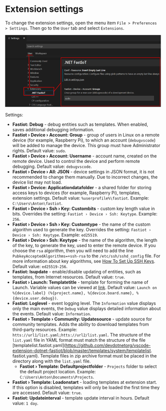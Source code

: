 # Extension settings

To change the extension settings, open the menu item `File > Preferences > Settings`. Then go to the `User` tab and select `Extensions`.

![VSCode dotnet FastIoT](vscode-dotnet-fastiot-settings-1.png)

Settings:

- **Fastiot: Debug** - debug entities such as templates. When enabled, saves additional debugging information.
- **Fastiot › Device › Account: Group** - group of users in Linux on a remote device (for example, Raspberry Pi), to which an account (`debugvscode`) will be added to manage the device. This group must have Administrator rights. Default value: `sudo`.
- **Fastiot › Device › Account: Username** - account name, created on the remote device. Used to control the device and perform remote debugging. Default value: `debugvscode`.
- **Fastiot › Device › All: JSON** - device settings in JSON format, it is not recommended to change them manually. Due to incorrect changes, the device list may not load.
- **Fastiot › Device: Applicationdatafolder** - a shared folder for storing access keys to devices (for example, Raspberry Pi), templates, extension settings. Default value: `%userprofile%\fastiot`. Example: `C:\Users\Anton\fastiot`.
- **Fastiot › Device › Ssh › Key: Custombits** - custom key length value in bits. Overrides the setting: `Fastiot › Device › Ssh: Keytype`. Example: `256`.
- **Fastiot › Device › Ssh › Key: Customtype** - the name of the custom algorithm used to generate the key. Overrides the setting: `Fastiot › Device › Ssh: Keytype`. Example: `ed25519`.
- **Fastiot › Device › Ssh: Keytype** - the name of the algorithm, the length of the key, to generate the key, used to enter the remote device. If you choose the `rsa` algorithm, then you will need to add the line `PubkeyAcceptedAlgorithms=+ssh-rsa` to the `/etc/ssh/sshd_config` file. For more information about key algorithms, see [How To Set Up SSH Keys](https://goteleport.com/blog/how-to-set-up-ssh-keys/). Default value: `ed25519-256`.
- **Fastiot: Isupdate** - enable/disable updating of entities, such as templates, from Internet resources. Default value: `true`.
- **Fastiot › Launch: Templatetitle** - template for forming the name of Launch. Variable values can be viewed at [link](Launch-title-template_ru.md "Template for forming the name Launch"). Default value: `Launch on %{device.label} (%{project.name}, %{device.board.name}, %{device.user.debug})`.
- **Fastiot: Loglevel** - event logging level. The `Information` value displays only the main events, the `Debug` value displays detailed information about the events. Default value: `Information`.
- **Fastiot › Template › Community: Updatesource** - update source for community templates. Adds the ability to download templates from third-party resources. Example: `htts://url1/list.yaml;htts://url2/list.yaml`. The structure of the `list.yaml` file in YAML format must match the structure of the file [templatelist.fastiot.yaml](https://github.com/devdotnetorg/vscode-extension-dotnet-fastiot/blob/master/templates/system/templatelist. fastiot.yaml). Template files in zip archive format must be placed in the directory along with the `list.yaml` file.
  - **Fastiot › Template: Defaultprojectfolder** - `Projects` folder to select the default project location. Example: `C:\Users\Anton\Documents\Projects`.
- **Fastiot › Template: Loadonstart** - loading templates at extension start. If this option is disabled, templates will only be loaded the first time they are accessed. Default value: `true`.
- **Fastiot: Updateinterval** - template update interval in hours. Default value: `1 day`.
